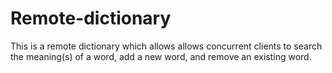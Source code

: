 # Remote-dictionary
This is a remote dictionary which allows allows concurrent clients to search the meaning(s) of a word, add a new word, and remove an existing word.
